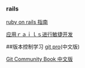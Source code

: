 ### rails

[ruby on rails 指南](http://guides.ruby-china.org/index.html)

[应用ｒａｉｌｓ进行敏捷开发](https://book.douban.com/subject/1839273/)

##版本控制学习
[git pro](https://git-scm.com/book/zh/v2)(中文版)

[Git Community Book 中文版](http://gitbook.liuhui998.com/index.html)
